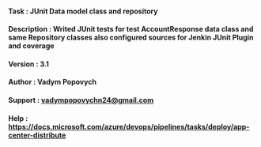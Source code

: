 #### Task         : JUnit Data model class and repository
#### Description  : Writed JUnit tests for test AccountResponse data class and same Repository classes also configured sources for Jenkin JUnit Plugin and coverage
#### Version      : 3.1
#### Author       : Vadym Popovych
#### Support	  : vadympopovychn24@gmail.com
#### Help         : https://docs.microsoft.com/azure/devops/pipelines/tasks/deploy/app-center-distribute
